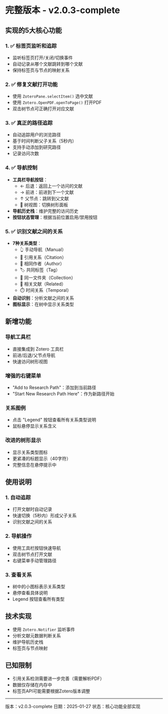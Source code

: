 # 完整版本 - v2.0.3-complete

## 实现的5大核心功能

### 1. ✅ 标签页监听和追踪
- 监听标签页打开/关闭/切换事件
- 自动记录从哪个文献跳转到哪个文献
- 保持标签页与节点的映射关系

### 2. ✅ 修复文献打开功能
- 使用 `ZoteroPane.selectItem()` 选中文献
- 使用 `Zotero.OpenPDF.openToPage()` 打开PDF
- 双击树节点可正确打开对应文献

### 3. ✅ 真正的路径追踪
- 自动追踪用户的浏览路径
- 基于时间判断父子关系（5秒内）
- 支持手动添加到研究路径
- 记录访问次数

### 4. ✅ 导航控制
- **工具栏导航按钮**：
  - ← 后退：返回上一个访问的文献
  - → 前进：前进到下一个文献
  - ↑ 父节点：跳转到父文献
  - 🌳 树视图：切换树形面板
- **导航历史栈**：维护完整的访问历史
- **按钮状态管理**：根据当前位置启用/禁用按钮

### 5. ✅ 识别文献之间的关系
- **7种关系类型**：
  - 👆 手动导航（Manual）
  - 📎 引用关系（Citation）
  - 👤 相同作者（Author）
  - 🏷️ 共同标签（Tag）
  - 📁 同一文件夹（Collection）
  - 🔗 相关文献（Related）
  - ⏱️ 时间关系（Temporal）
- **自动识别**：分析文献之间的关系
- **图标显示**：在树中显示关系类型

## 新增功能

### 导航工具栏
- 直接集成到 Zotero 工具栏
- 前进/后退/父节点导航
- 快速访问树形视图

### 增强的右键菜单
- "Add to Research Path"：添加到当前路径
- "Start New Research Path Here"：作为新路径开始

### 关系图例
- 点击 "Legend" 按钮查看所有关系类型说明
- 鼠标悬停显示关系含义

### 改进的树形显示
- 显示关系类型图标
- 更紧凑的标题显示（40字符）
- 完整信息在悬停提示中

## 使用说明

### 1. 自动追踪
- 打开文献时自动记录
- 快速切换（5秒内）形成父子关系
- 识别文献之间的关系

### 2. 导航操作
- 使用工具栏按钮快速导航
- 双击树节点打开文献
- 右键菜单手动管理路径

### 3. 查看关系
- 树中的小图标表示关系类型
- 悬停查看具体说明
- Legend 按钮查看所有类型

## 技术实现

- 使用 `Zotero.Notifier` 监听事件
- 分析文献元数据判断关系
- 维护导航历史栈
- 标签页与节点映射

## 已知限制

- 引用关系检测需要进一步完善（需要解析PDF）
- 数据仅存储在内存中
- 标签页API可能需要根据Zotero版本调整

---
版本：v2.0.3-complete
日期：2025-01-27
状态：核心功能全部实现